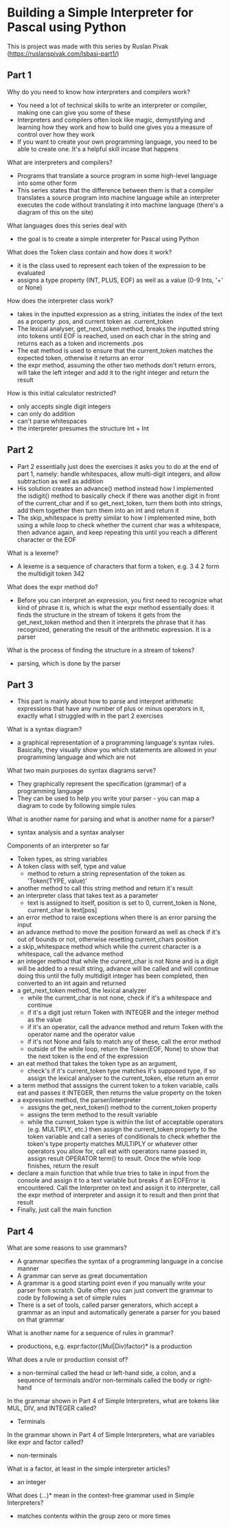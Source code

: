 # Building a Simple Interpreter for Pascal using Python

This is project was made with this series by Ruslan Pivak (https://ruslanspivak.com/lsbasi-part1/)

## Part 1

Why do you need to know how interpreters and compilers work?
- You need a lot of technical skills to write an interpreter or compiler, making one can give you some of these
- Interpreters and compilers often look like magic, demystifying and learning how they work and how to build one gives you a measure of control over how they work
- If you want to create your own programming language, you need to be able to create one. It's a helpful skill incase that happens

What are interpreters and compilers?
- Programs that translate a source program in some high-level language into some other form
- This series states that the difference between them is that a compiler translates a source program into machine language while an interpreter executes the code without translating it into machine language (there's a diagram of this on the site)

What languages does this series deal with

- the goal is to create a simple interpreter for Pascal using Python

What does the Token class contain and how does it work?
- it is the class used to represent each token of the expression to be evaluated
- assigns a type property (INT, PLUS, EOF) as well as a value (0-9 Ints, '+' or None)

How does the interpreter class work?
- takes in the inputted expression as a string, initiates the index of the text as a property .pos, and current token as .current_token
- The lexical analyser, get_next_token method, breaks the inputted string into tokens until EOF is reached, used on each char in the string and returns each as a token and increments .pos
- The eat method is used to ensure that the current_token matches the expected token, otherwise it returns an error
- the expr method, assuming the other two methods don't return errors, will take the left integer and add it to the right integer and return the result

How is this initial calculator restricted?

- only accepts single digit integers
- can only do addition
- can't parse whitespaces
- the interpreter presumes the structure Int + Int


## Part 2

- Part 2 essentially just does the exercises it asks you to do at the end of part 1, namely: handle whitespaces, allow multi-digit integers, and allow subtraction as well as addition
- His solution creates an advance() method instead how I implemented the isdigit() method to basically check if there was another digit in front of the current_char and if so get_next_token, turn them both into strings, add them together then turn them into an int and return it
- The skip_whitespace is pretty similar to how I implemented mine, both using a while loop to check whether the current char was a whitespace, then advance again, and keep repeating this until you reach a different character or the EOF

What is a lexeme?
- A lexeme is a sequence of characters that form a token, e.g. 3 4 2 form the multidigit token 342 

What does the expr method do?
- Before you can interpret an expression, you first need to recognize what kind of phrase it is, which is what the expr method essentially does: it finds the structure in the stream of tokens it gets from the get_next_token method and then it interprets the phrase that it has recognized, generating the result of the arithmetic expression. It is a parser

What is the process of finding the structure in a stream of tokens? 
- parsing, which is done by the parser

## Part 3 

- This part is mainly about how to parse and interpret arithmetic expressions that have any number  of plus or minus operators in it, exactly what I struggled with in the part 2 exercises

What is a syntax diagram?
- a graphical representation of a programming language's syntax rules. Basically, they visually show you which statements are allowed in your programming language and which are not

What two main purposes do syntax diagrams serve?
- They graphically represent the specification (grammar) of a programming language
- They can be used to help you write your parser - you can map a diagram to code by following simple rules

What is another name for parsing and what is another name for a parser?
- syntax analysis and a syntax analyser

Components of an interpreter so far
- Token types, as string variables 
- A token class with self, type and value
  - method to return a string representation of the token as 'Token(TYPE, value)'
- another method to call this string method and return it's result
- an interpreter class that takes text as a parameter
  - text is assigned to itself, position is set to 0, current_token is None, current_char is text[pos]
- an error method to raise exceptions when there is an error parsing the input
- an advance method to move the position forward as well as check if it's out of bounds or not, otherwise resetting current_chars position
- a skip_whitespace method which while the current character is a whitespace, call the advance method
- an integer method that while the current_char is not None and is a digit will be added to a result string, advance will be called and will continue doing this until the fully multidigit integer has been completed, then converted to an int again and returned
- a get_next_token method, the lexical analyzer
  - while the current_char is not none, check if it's a whitespace and continue
  - if it's a digit just return Token with INTEGER and the integer method as the value 
  - if it's an operator, call the advance method and return Token with the operator name and the operator value
  - if it's not None and fails to match any of these, call the error method
  - outside of the while loop, return the Token(EOF, None) to show that the next token is the end of the expression
- an eat method that takes the token type as an argument, 
  - check's if it's current_token type matches it's supposed type, if so assign the lexical analyser to the current_token, else return an error
- a term method that asssigns the current token to a token variable, calls eat and passes it INTEGER, then returns the value property on the token
- a expression method, the parser/interpreter
  - assigns the get_next_token() method to the current_token property
  - assigns the term method to the result variable
  - while the current_token type is within the list of acceptable operators (e.g. MULTIPLY, etc.) then assign the current_token property to the token variable and call a series of conditionals to check whether the token's type property matches MULTIPLY or whatever other operators you allow for, call eat with operators name passed in, assign result OPERATOR term() to result. Once the while loop finishes, return the result
- declare a main function that while true tries to take in input from the console and assign it to a text variable but breaks if an EOFError is encountered. Call the Interpreter on text and assign it to interpreter, call the expr method of interpreter and assign it to result and then print that result
- Finally, just call the main function

## Part 4

What are some reasons to use grammars?
- A grammar specifies the syntax of a programming language in a concise manner
- A grammar can serve as great documentation
- A grammar is a good starting point even if you manually write your parser from scratch. Quite often you can just convert the grammar to code by following a set of simple rules
- There is a set of tools, called parser generators, which accept a grammar as an input and automatically generate a parser for you based on that grammar

What is another name for a sequence of rules in grammar?
- productions, e,g. expr:factor((Mul|Div)factor)* is a production

What does a rule or production consist of?
- a non-terminal called the head or left-hand side, a colon, and a sequence of terminals and/or non-terminals called the body or right-hand 

In the grammar shown in Part 4 of Simple Interpreters, what are tokens like MUL, DIV, and INTEGER called?
- Terminals

In the grammar shown in Part 4 of Simple Interpreters, what are variables like expr and factor called?
- non-terminals

What is a factor, at least in the simple interpreter articles?
- an integer

What does (...)* mean in the context-free grammar used in Simple Interpreters? 
- matches contents within the group zero or more times